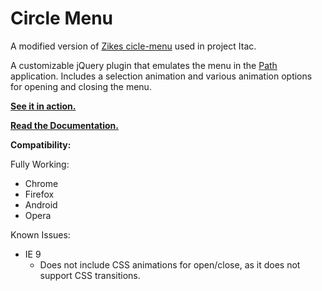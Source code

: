﻿Circle Menu
===========

A modified version of [Zikes cicle-menu](https://github.com/zikes/circle-menu) used in project Itac.

A customizable jQuery plugin that emulates the menu in the [Path][] application.  Includes a 
selection animation and various animation options for opening and closing the menu.

**[See it in action.][demo]**

**[Read the Documentation.][docs]**

**Compatibility:**

Fully Working:

* Chrome
* Firefox
* Android
* Opera

Known Issues:

* IE 9 
  * Does not include CSS animations for open/close, as it does not support CSS transitions.

[Path]: https://path.com/
[demo]: http://zikes.github.com/circle-menu/examples/
[docs]: http://zikes.github.com/circle-menu/
